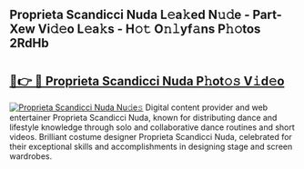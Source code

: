 ## Proprieta Scandicci Nuda L𝚎a𝚔ed N𝚞𝚍e - Part-Xew Vi𝚍𝚎o L𝚎a𝚔s - H𝚘𝚝 O𝚗𝚕yf𝚊ns P𝚑𝚘tos 2RdHb

# <h2><a href="http://kf33ua0.oniu.top/?m=Proprieta+Scandicci+Nuda">🔗👉 🔴 Proprieta Scandicci Nuda P𝚑ot𝚘𝚜 V𝚒d𝚎o</a></h2>

[![Proprieta Scandicci Nuda Nu𝚍e𝚜](https://i.imgur.com/0qMVB7G.gif)](http://kf33ua0.oniu.top/?m=Proprieta+Scandicci+Nuda)
Digital content provider and web entertainer Proprieta Scandicci Nuda, known for distributing dance and lifestyle knowledge through solo and collaborative dance routines and short videos. Brilliant costume designer Proprieta Scandicci Nuda, celebrated for their exceptional skills and accomplishments in designing stage and screen wardrobes.  
